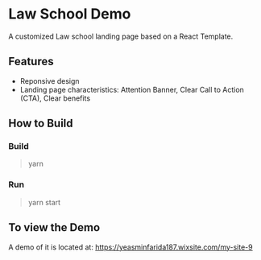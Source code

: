 # Law School Demo

A customized Law school landing page based on a React Template.

## Features

- Reponsive design
- Landing page characteristics: Attention Banner, Clear Call to Action (CTA), Clear benefits

## How to Build

### Build 

> yarn 

### Run 

> yarn start

## To view the Demo

A demo of it is located at: 
<https://yeasminfarida187.wixsite.com/my-site-9>

